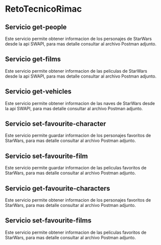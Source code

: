 # RetoTecnicoRimac

## Servicio get-people
Este servicio permite obtener informacion de los personajes de StarWars desde la api SWAPI, para mas detalle consultar al archivo Postman adjunto.

## Servicio get-films
Este servicio permite obtener informacion de las peliculas de StarWars desde la api SWAPI, para mas detalle consultar al archivo Postman adjunto.

## Servicio get-vehicles
Este servicio permite obtener informacion de las naves de StarWars desde la api SWAPI, para mas detalle consultar al archivo Postman adjunto.

## Servicio set-favourite-character
Este servicio permite guardar informacion de los personajes favoritos de StarWars, para mas detalle consultar al archivo Postman adjunto.

## Servicio set-favourite-film
Este servicio permite guardar informacion de las peliculas favoritos de StarWars, para mas detalle consultar al archivo Postman adjunto.

## Servicio get-favourite-characters
Este servicio permite obtener informacion de los personajes favoritos de StarWars, para mas detalle consultar al archivo Postman adjunto.

## Servicio set-favourite-films
Este servicio permite obtener informacion de las peliculas favoritos de StarWars, para mas detalle consultar al archivo Postman adjunto.
